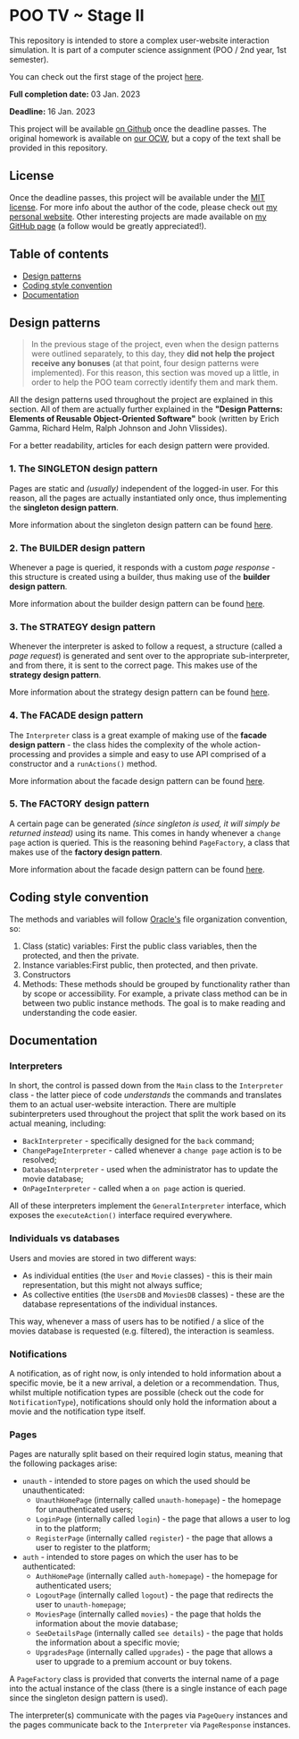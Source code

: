 # POO TV ~ Stage II

This repository is intended to store a complex user-website interaction simulation.
It is part of a computer science assignment (POO / 2nd year, 1st semester).

You can check out the first stage of the project [here](https://github.com/w1bb/POO-Homework-02a).

**Full completion date:** 03 Jan. 2023

**Deadline:** 16 Jan. 2023

This project will be available [on Github](https://github.com/w1bb/POO-Homework-02b) once the
deadline passes. The original homework is available on
[our OCW](https://ocw.cs.pub.ro/courses/poo-ca-cd/teme/proiect/etapa2), but a copy of the text shall
be provided in this repository.

## License

Once the deadline passes, this project will be available under the
[MIT license](https://github.com/w1bb/POO-Homework-02b/blob/master/LICENSE). For more info about the
author of the code, please check out [my personal website](https://v-vintila.com). Other interesting
projects are made available on [my GitHub page](https://github.com/w1bb) (a follow would be greatly
appreciated!).

## Table of contents

* [Design patterns](#design-patterns)
* [Coding style convention](#coding-style-convention)
* [Documentation](#documentation)

## Design patterns

> In the previous stage of the project, even when the design patterns were outlined separately, to
> this day, they **did not help the project receive any bonuses** (at that point, four design
> patterns were implemented). For this reason, this section was moved up a little, in order to help
> the POO team correctly identify them and mark them.

All the design patterns used throughout the project are explained in this section. All of them
are actually further explained in the **"Design Patterns: Elements of Reusable Object-Oriented
Software"** book (written by Erich Gamma, Richard Helm, Ralph Johnson and John Vlissides).

For a better readability, articles for each design pattern were provided.

### 1. The SINGLETON design pattern

Pages are static and _(usually)_ independent of the logged-in user. For this reason, all the pages
are actually instantiated only once, thus implementing the **singleton design pattern**.

More information about the singleton design pattern can be found
[here](https://www.tutorialspoint.com/design_pattern/singleton_pattern.htm).

### 2. The BUILDER design pattern

Whenever a page is queried, it responds with a custom _page response_ - this structure is created
using a builder, thus making use of the **builder design pattern**.

More information about the builder design pattern can be found
[here](https://refactoring.guru/design-patterns/builder).

### 3. The STRATEGY design pattern

Whenever the interpreter is asked to follow a request, a structure (called a _page request_) is
generated and sent over to the appropriate sub-interpreter, and from there, it is sent to the
correct page. This makes use of the **strategy design pattern**.

More information about the strategy design pattern can be found
[here](https://en.wikipedia.org/wiki/Strategy_pattern).

### 4. The FACADE design pattern

The `Interpreter` class is a great example of making use of the **facade design pattern** - the
class hides the complexity of the whole action-processing and provides a simple and easy to use API
comprised of a constructor and a `runActions()` method.

More information about the facade design pattern can be found
[here](https://refactoring.guru/design-patterns/facade).

### 5. The FACTORY design pattern

A certain page can be generated _(since singleton is used, it will simply be returned instead)_
using its name. This comes in handy whenever a `change page` action is queried. This is the
reasoning behind `PageFactory`, a class that makes use of the **factory design pattern**.

More information about the facade design pattern can be found
[here](https://www.tutorialspoint.com/design_pattern/factory_pattern.htm).

## Coding style convention

The methods and variables will follow
[Oracle's](https://www.oracle.com/java/technologies/javase/codeconventions-fileorganization.html)
file organization convention, so:
1) Class (static) variables: First the public class variables, then the protected, and then the
   private.
2) Instance variables:First public, then protected, and then private.
3) Constructors
4) Methods: These methods should be grouped by functionality rather than by scope or
   accessibility. For example, a private class method can be in between two public instance
   methods. The goal is to make reading and understanding the code easier.

## Documentation

### Interpreters

In short, the control is passed down from the `Main` class to the `Interpreter` class - the latter
piece of code _understands_ the commands and translates them to an actual user-website interaction.
There are multiple subinterpreters used throughout the project that split the work based on its
actual meaning, including:

* `BackInterpreter` - specifically designed for the `back` command;
* `ChangePageInterpreter` - called whenever a `change page` action is to be resolved;
* `DatabaseInterpreter` - used when the administrator has to update the movie database;
* `OnPageInterpreter` - called when a `on page` action is queried.

All of these interpreters implement the `GeneralInterpreter` interface, which exposes the
`executeAction()` interface required everywhere.

### Individuals vs databases

Users and movies are stored in two different ways:
* As individual entities (the `User` and `Movie` classes) - this is their main representation, but
  this might not always suffice;
* As collective entities (the `UsersDB` and `MoviesDB` classes) - these are the database
  representations of the individual instances.

This way, whenever a mass of users has to be notified / a slice of the movies database is
requested (e.g. filtered), the interaction is seamless.

### Notifications

A notification, as of right now, is only intended to hold information about a specific movie, be it
a new arrival, a deletion or a recommendation. Thus, whilst multiple notification types are possible
(check out the code for `NotificationType`), notifications should only hold the information about a
movie and  the notification type itself.

### Pages

Pages are naturally split based on their required login status, meaning that the following packages
arise:
* `unauth` - intended to store pages on which the used should be unauthenticated:
  * `UnauthHomePage` (internally called `unauth-homepage`) - the homepage for unauthenticated users;
  * `LoginPage` (internally called `login`) - the page that allows a user to log in to the platform;
  * `RegisterPage` (internally called `register`) - the page that allows a user to register to the
    platform;
* `auth` - intended to store pages on which the user has to be authenticated:
  * `AuthHomePage` (internally called `auth-homepage`) - the homepage for authenticated users;
  * `LogoutPage` (internally called `logout`) - the page that redirects the user to
    `unauth-homepage`;
  * `MoviesPage` (internally called `movies`) - the page that holds the information about the movie
    database;
  * `SeeDetailsPage` (internally called `see details`) - the page that holds the information about a
    specific movie;
  * `UpgradesPage` (internally called `upgrades`) - the page that allows a user to upgrade to a 
    premium account or buy tokens.

A `PageFactory` class is provided that converts the internal name of a page into the actual instance
of the class (there is a single instance of each page since the singleton design pattern is used).

The interpreter(s) communicate with the pages via `PageQuery` instances and the pages communicate
back to the `Interpreter` via `PageResponse` instances.
